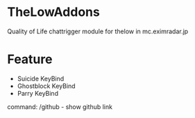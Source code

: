 # TheLowAddons
Quality of Life chattrigger module for thelow in mc.eximradar.jp

# Feature
- Suicide KeyBind
- Ghostblock KeyBind
- Parry KeyBind

command:
/github - show github link
